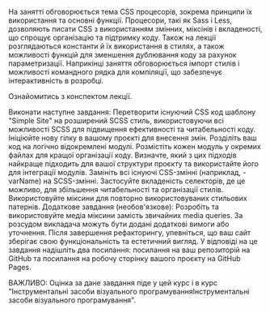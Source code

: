 На занятті обговорюється тема CSS процесорів, зокрема принципи їх використання та основні функції. Процесори, такі як Sass і Less, дозволяють писати CSS з використанням змінних, міксінів і вкладеності, що спрощує організацію та підтримку коду. 
Також на лекції розглядаються константи й їх використання в стилях, а також можливості функцій для зменшення дублювання коду за рахунок параметризації. Наприкінці заняття обговорюється імпорт стилів і можливості командного рядка для компіляції, що забезпечує інтерактивність в розробці.

Ознайомитись з конспектом лекції. 

Виконати наступне завдання:
Перетворити існуючий CSS код шаблону "Simple Site" на розширений SCSS стиль, використовуючи всі можливості SCSS для підвищення ефективності та читабельності коду.
Ініціюйте нову гілку в вашому проєкті для внесення змін.
Розділіть ваш код на логічно відокремлені модулі.
Розмістіть кожен модуль у окремих файлах для кращої організації коду.
Визначте, який з цих підходів найкраще підходить для вашої структури проєкту та використайте його для інтеграції модулів.
Замініть всі існуючі CSS-змінні (наприклад, -varName) на SCSS-змінні.
Застосуйте вкладеність селекторів, де це можливо, для збільшення читабельності та організації стилів.
Використовуйте міксини для повторно використовуваних стильових патернів.
Додаткове завдання (необов'язкове): Розробіть та використовуйте медіа міксини замість звичайних media queries.
За розсудом викладача можуть бути додані додаткові вимоги або уточнення.
Після завершення рефакторингу, упевніться, що ваш сайт зберігає свою функціональність та естетичний вигляд.
У відповіді на це завдання надішліть два посилання: посилання на ваш репозиторій на GitHub та посилання на робочу сторінку вашого проєкту на GitHub Pages.

ВАЖЛИВО: Оцінка за дане завдання піде у цей курс і в курс "Інструментальні засоби візуального програмуванняІнструментальні засоби візуального програмування".